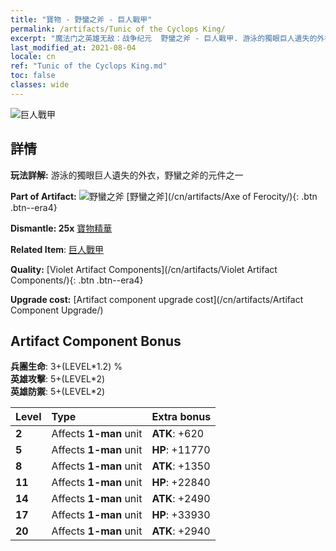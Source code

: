 ```yaml
---
title: "寶物 - 野蠻之斧 - 巨人戰甲"
permalink: /artifacts/Tunic of the Cyclops King/
excerpt: "魔法门之英雄无敌：战争纪元  野蠻之斧 - 巨人戰甲. 游泳的獨眼巨人遺失的外衣，野蠻之斧的元件之一"
last_modified_at: 2021-08-04
locale: cn
ref: "Tunic of the Cyclops King.md"
toc: false
classes: wide
---
```


 ![巨人戰甲](/images/t/artifact_40314.png)



## 詳情

 **玩法詳解:** 游泳的獨眼巨人遺失的外衣，野蠻之斧的元件之一

 **Part of Artifact:** ![野蠻之斧](/images/t/icon_artifact_31.png) [野蠻之斧](/cn/artifacts/Axe of Ferocity/){: .btn .btn--era4}

 **Dismantle: 25x** [寶物精華](/cn/Items/con_905/)

 **Related Item**: [巨人戰甲](/cn/Items/art_128/)

 **Quality:** [Violet Artifact Components](/cn/artifacts/Violet Artifact Components/){: .btn .btn--era4}

 **Upgrade cost:** [Artifact component upgrade cost](/cn/artifacts/Artifact Component Upgrade/)

## Artifact Component Bonus

  **兵團生命**: 3+(LEVEL\*1.2) %<br/>**英雄攻擊**: 5+(LEVEL\*2)<br/>**英雄防禦**: 5+(LEVEL\*2)

  |  Level  | Type |    Extra bonus  | 
  |:--------|:-----|:----------------| 
  | **2** | Affects **1-man** unit | **ATK**: +620 | 
  | **5** | Affects **1-man** unit | **HP**: +11770 | 
  | **8** | Affects **1-man** unit | **ATK**: +1350 | 
  | **11** | Affects **1-man** unit | **HP**: +22840 | 
  | **14** | Affects **1-man** unit | **ATK**: +2490 | 
  | **17** | Affects **1-man** unit | **HP**: +33930 | 
  | **20** | Affects **1-man** unit | **ATK**: +2940 | 
